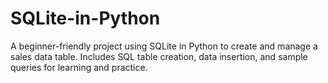 # SQLite-in-Python
A beginner-friendly project using SQLite in Python to create and manage a sales data table. Includes SQL table creation, data insertion, and sample queries for learning and practice.
